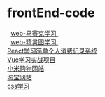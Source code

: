 # frontEnd-code
   [ web-马赛克学习 ]( https://github.com/pheromone/web-mosaic )    <br/>
   [ web-精灵图学习 ]( https://github.com/pheromone/sprite-sheet )    <br/>
   [ React学习简单个人消费记录系统 ](  https://github.com/pheromone/react-accounts )    <br/>
   [ Vue学习实战项目 ](   https://github.com/pheromone/vue_demo )    <br/>
   [ 小米购物网站 ](   https://github.com/pheromone/xiaomi )    <br/>
   [ 淘宝网站 ](   https://github.com/pheromone/taobao )    <br/>
   [ css学习 ](   https://github.com/pheromone/cssStudy )    <br/>

   
  

  

   

